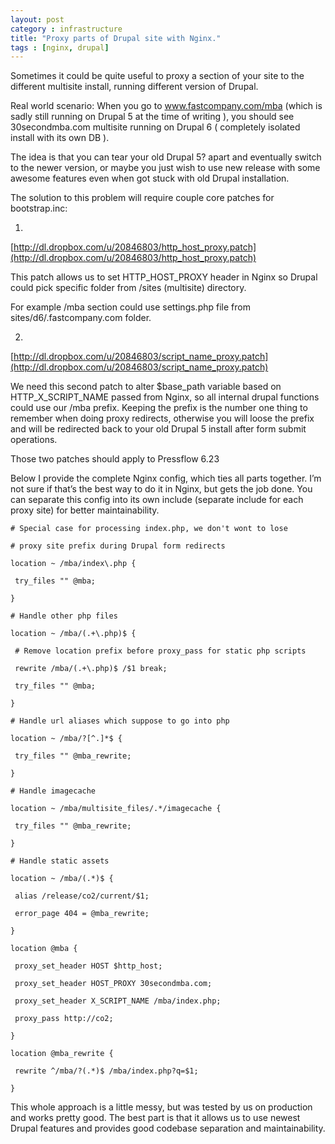 ```yaml
---
layout: post
category : infrastructure
title: "Proxy parts of Drupal site with Nginx."
tags : [nginx, drupal]
---
```


Sometimes it could be quite useful to proxy a section of your site to the different multisite install, running different version of Drupal.

Real world scenario: When you go to www.fastcompany.com/mba (which is sadly still running on Drupal 5 at the time of writing ), you should see 30secondmba.com multisite running on Drupal 6 ( completely isolated install with its own DB ).

The idea is that you can tear your old Drupal 5? apart and eventually switch to the newer version, or maybe you just wish to use new release with some awesome features even when got stuck with old Drupal installation.

The solution to this problem will require couple core patches for bootstrap.inc:

1. 
[http://dl.dropbox.com/u/20846803/http_host_proxy.patch](http://dl.dropbox.com/u/20846803/http_host_proxy.patch)

This patch allows us to set HTTP_HOST_PROXY header in Nginx so Drupal could pick specific folder from /sites (multisite) directory.

For example /mba section could use settings.php file from sites/d6/.fastcompany.com folder.

2. 
[http://dl.dropbox.com/u/20846803/script_name_proxy.patch](http://dl.dropbox.com/u/20846803/script_name_proxy.patch)

We need this second patch to alter $base_path variable based on HTTP_X_SCRIPT_NAME passed from Nginx, so all internal drupal functions could use our /mba prefix. Keeping the prefix is the number one thing to remember when doing proxy redirects, otherwise you will loose the prefix and will be redirected back to your old Drupal 5 install after form submit operations.

Those two patches should apply to Pressflow 6.23

Below I provide the complete Nginx config, which ties all parts together. I’m not sure if that’s the best way to do it in Nginx, but gets the job done. You can separate this config into its own include (separate include for each proxy site) for better maintainability.

    # Special case for processing index.php, we don't wont to lose

    # proxy site prefix during Drupal form redirects

    location ~ /mba/index\.php {

     try_files "" @mba;

    }

    # Handle other php files

    location ~ /mba/(.+\.php)$ {

     # Remove location prefix before proxy_pass for static php scripts

     rewrite /mba/(.+\.php)$ /$1 break;

     try_files "" @mba;

    }

    # Handle url aliases which suppose to go into php

    location ~ /mba/?[^.]*$ {

     try_files "" @mba_rewrite;

    }

    # Handle imagecache

    location ~ /mba/multisite_files/.*/imagecache {

     try_files "" @mba_rewrite;

    }

    # Handle static assets

    location ~ /mba/(.*)$ {

     alias /release/co2/current/$1;

     error_page 404 = @mba_rewrite;

    }

    location @mba {

     proxy_set_header HOST $http_host;

     proxy_set_header HOST_PROXY 30secondmba.com;

     proxy_set_header X_SCRIPT_NAME /mba/index.php;

     proxy_pass http://co2;

    }

    location @mba_rewrite {

     rewrite ^/mba/?(.*)$ /mba/index.php?q=$1;

    }


This whole approach is a little messy, but was tested by us on production and works pretty good. The best part is that it allows us to use newest Drupal features and provides good codebase separation and maintainability. 
